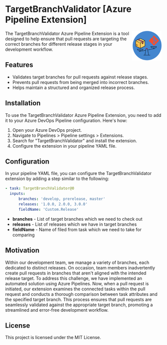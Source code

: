 # TargetBranchValidator [Azure Pipeline Extension]

<img align="right" width="95" height="95"
     alt="TargetBranchValidator extension"
     src="./marketplace/logo.png">

The TargetBranchValidator Azure Pipeline Extension is a tool designed to help ensure that pull requests are targeting the correct branches for different release stages in your development workflow.

## Features

-   Validates target branches for pull requests against release stages.
-   Prevents pull requests from being merged into incorrect branches.
-   Helps maintain a structured and organized release process.

## Installation

To use the TargetBranchValidator Azure Pipeline Extension, you need to add it to your Azure DevOps Pipeline configuration. Here's how:

1. Open your Azure DevOps project.
2. Navigate to Pipelines > Pipeline settings > Extensions.
3. Search for "TargetBranchValidator" and install the extension.
4. Configure the extension in your pipeline YAML file.

## Configuration

In your pipeline YAML file, you can configure the TargetBranchValidator extension by adding a step similar to the following:

```yaml
- task: TargetBranchValidator@0
  inputs:
      branches: 'develop, prerelease, master'
      releases: '1.0.0, 2.0.0, 3.0.0'
      fieldName: 'Custom.Release'
```

-   **branches** - List of target branches which we need to check out
-   **releases** - List of releases which we have in target branches
-   **fieldName** - Name of filed from task which we need to take for comparing

## Motivation

Within our development team, we manage a variety of branches, each dedicated to distinct releases. On occasion, team members inadvertently create pull requests in branches that aren't aligned with the intended release target. To address this challenge, we have implemented an automated solution using Azure Pipelines. Now, when a pull request is initiated, our extension examines the connected tasks within the pull request and conducts a thorough comparison between task attributes and the specified target branch. This process ensures that pull requests are seamlessly validated against the appropriate target branch, promoting a streamlined and error-free development workflow.

## License

This project is licensed under the MIT License.
